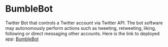# BumbleBot
Twitter Bot that controls a Twitter account via Twitter API. The bot software may autonomously perform actions such as tweeting, retweeting, liking, following or direct messaging other accounts.
Here is the link to deployed app: [BumbleBot](https://bumble-bot.herokuapp.com/)

